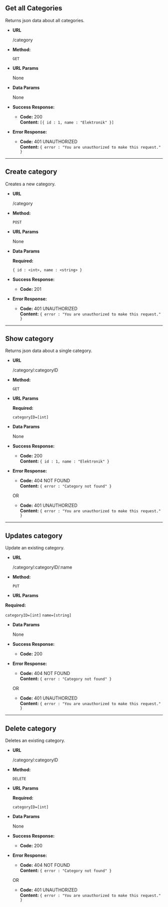 **Get all Categories**
----
  Returns json data about all categories.

* **URL**

  /category

* **Method:**

  `GET`
  
*  **URL Params**

    None

* **Data Params**

  None

* **Success Response:**

  * **Code:** 200 <br />
    **Content:** `[{ id : 1, name : "Elektronik" }]`
 
* **Error Response:**

  * **Code:** 401 UNAUTHORIZED <br />
    **Content:** `{ error : "You are unauthorized to make this request." }`
    
----------------------------

**Create category**
----
  Creates a new category.

* **URL**

  /category

* **Method:**

  `POST`
  
*  **URL Params**

    None

* **Data Params**

  **Required:**

  `{ id : <int>, name : <string> }`

* **Success Response:**

  * **Code:** 201 <br />
 
* **Error Response:**

  * **Code:** 401 UNAUTHORIZED <br />
    **Content:** `{ error : "You are unauthorized to make this request." }`
    
----------------------------

**Show category**
----
  Returns json data about a single category.

* **URL**

  /category/:categoryID

* **Method:**

  `GET`
  
*  **URL Params**

   **Required:**

   `categoryID=[int]`

* **Data Params**

  None

* **Success Response:**

  * **Code:** 200 <br />
    **Content:** `{ id : 1, name : "Elektronik" }`
 
* **Error Response:**

  * **Code:** 404 NOT FOUND <br />
    **Content:** `{ error : "Category not found" }`

  OR

  * **Code:** 401 UNAUTHORIZED <br />
    **Content:** `{ error : "You are unauthorized to make this request." }`
    
----------------------------

**Updates category**
----
  Update an existing category.

* **URL**

  /category/:categoryID/:name

* **Method:**

  `PUT`
  
*  **URL Params**

  **Required:**

   `categoryID=[int]`
   `name=[string]`

* **Data Params**

    None

* **Success Response:**

  * **Code:** 200 <br />
 
* **Error Response:**

  * **Code:** 404 NOT FOUND <br />
    **Content:** `{ error : "Category not found" }`

  OR

  * **Code:** 401 UNAUTHORIZED <br />
    **Content:** `{ error : "You are unauthorized to make this request." }`
    
----------------------------

**Delete category**
----
  Deletes an existing category.

* **URL**

  /category/:categoryID

* **Method:**

  `DELETE`

*  **URL Params**

   **Required:**

   `categoryID=[int]`

* **Data Params**

  None

* **Success Response:**

  * **Code:** 200 <br />

* **Error Response:**

  * **Code:** 404 NOT FOUND <br />
    **Content:** `{ error : "Category not found" }`

  OR

  * **Code:** 401 UNAUTHORIZED <br />
    **Content:** `{ error : "You are unauthorized to make this request." }`
